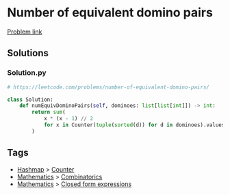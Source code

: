# Number of equivalent domino pairs

[Problem link](https://leetcode.com/problems/number-of-equivalent-domino-pairs/)

## Solutions


### Solution.py
```py
# https://leetcode.com/problems/number-of-equivalent-domino-pairs/

class Solution:
    def numEquivDominoPairs(self, dominoes: list[list[int]]) -> int:
        return sum(
            x * (x - 1) // 2
            for x in Counter(tuple(sorted(d)) for d in dominoes).values()
        )
```
## Tags

* [Hashmap](/Collections/hashmap.md#hashmap) > [Counter](/Collections/hashmap.md#counter)
* [Mathematics](/Collections/mathematics.md#mathematics) > [Combinatorics](/Collections/mathematics.md#combinatorics)
* [Mathematics](/Collections/mathematics.md#mathematics) > [Closed form expressions](/Collections/mathematics.md#closed-form-expressions)
